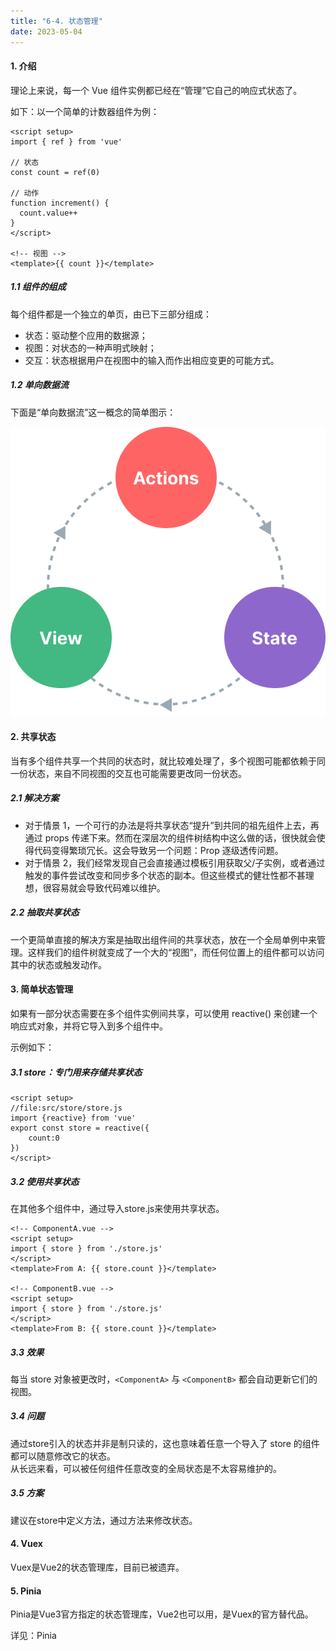 ```yaml
---
title: "6-4. 状态管理"
date: 2023-05-04
---
```

#### 1. 介绍
理论上来说，每一个 Vue 组件实例都已经在“管理”它自己的响应式状态了。

如下：以一个简单的计数器组件为例：
```vue
<script setup>
import { ref } from 'vue'

// 状态
const count = ref(0)

// 动作
function increment() {
  count.value++
}
</script>

<!-- 视图 -->
<template>{{ count }}</template>
```

##### 1.1 组件的组成
每个组件都是一个独立的单页，由已下三部分组成：
- 状态：驱动整个应用的数据源；
- 视图：对状态的一种声明式映射；
- 交互：状态根据用户在视图中的输入而作出相应变更的可能方式。

##### 1.2 单向数据流
下面是“单向数据流”这一概念的简单图示：

![6-4-1](/img/vue/vue/6-4-1.jpg)

#### 2. 共享状态
当有多个组件共享一个共同的状态时，就比较难处理了，多个视图可能都依赖于同一份状态，来自不同视图的交互也可能需要更改同一份状态。
##### 2.1 解决方案
- 对于情景 1，一个可行的办法是将共享状态“提升”到共同的祖先组件上去，再通过 props 传递下来。然而在深层次的组件树结构中这么做的话，很快就会使得代码变得繁琐冗长。这会导致另一个问题：Prop 逐级透传问题。
- 对于情景 2，我们经常发现自己会直接通过模板引用获取父/子实例，或者通过触发的事件尝试改变和同步多个状态的副本。但这些模式的健壮性都不甚理想，很容易就会导致代码难以维护。

##### 2.2 抽取共享状态
一个更简单直接的解决方案是抽取出组件间的共享状态，放在一个全局单例中来管理。这样我们的组件树就变成了一个大的“视图”，而任何位置上的组件都可以访问其中的状态或触发动作。

#### 3. 简单状态管理
如果有一部分状态需要在多个组件实例间共享，可以使用 reactive() 来创建一个响应式对象，并将它导入到多个组件中。

示例如下：
##### 3.1 store：专门用来存储共享状态
```vue
<script setup>
//file:src/store/store.js
import {reactive} from 'vue'
export const store = reactive({
    count:0
})
</script>
```

##### 3.2 使用共享状态
在其他多个组件中，通过导入store.js来使用共享状态。
```vue
<!-- ComponentA.vue -->
<script setup>
import { store } from './store.js'
</script> 
<template>From A: {{ store.count }}</template>

<!-- ComponentB.vue -->
<script setup>
import { store } from './store.js'
</script>
<template>From B: {{ store.count }}</template>

```
##### 3.3 效果
每当 store 对象被更改时，`<ComponentA>` 与 `<ComponentB>` 都会自动更新它们的视图。

##### 3.4 问题
通过store引入的状态并非是制只读的，这也意味着任意一个导入了 store 的组件都可以随意修改它的状态。  
从长远来看，可以被任何组件任意改变的全局状态是不太容易维护的。
##### 3.5 方案
建议在store中定义方法，通过方法来修改状态。

#### 4. Vuex
Vuex是Vue2的状态管理库，目前已被遗弃。

#### 5. Pinia
Pinia是Vue3官方指定的状态管理库，Vue2也可以用，是Vuex的官方替代品。

详见：Pinia